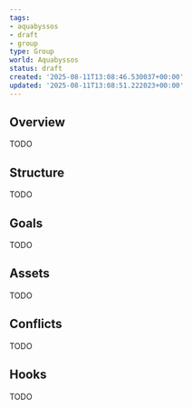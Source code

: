 ```yaml
---
tags:
- aquabyssos
- draft
- group
type: Group
world: Aquabyssos
status: draft
created: '2025-08-11T13:08:46.530037+00:00'
updated: '2025-08-11T13:08:51.222023+00:00'
---
```



## Overview

TODO
## Structure

TODO
## Goals

TODO
## Assets

TODO
## Conflicts

TODO
## Hooks

TODO
